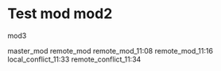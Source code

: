 Test
mod
mod2
====
mod3

master_mod
remote_mod
remote_mod_11:08
remote_mod_11:16
local_conflict_11:33
remote_conflict_11:34
